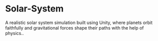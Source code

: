 # Solar-System
A realistic solar system simulation built using Unity, where planets orbit faithfully and gravitational forces shape their paths with the help of physics.. 
